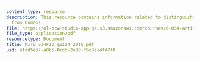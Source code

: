 ```yaml
---
content_type: resource
description: This resource contains information related to distinguishing dwarves
  from humans.
file: https://ol-ocw-studio-app-qa.s3.amazonaws.com/courses/6-034-artificial-intelligence-fall-2010/4fdd5e37a8b58cdd2e30f5c3ec4f47f8_MIT6_034F10_quiz4_2010.pdf
file_type: application/pdf
resourcetype: Document
title: MIT6_034F10_quiz4_2010.pdf
uid: 4fdd5e37-a8b5-8cdd-2e30-f5c3ec4f47f8
---
```

